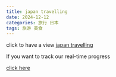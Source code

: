 ```yaml
---
title: japan travelling
date: 2024-12-12
categories: 旅行 日本
tags: 旅游 美食
---
```

 click to have a view
[japan travelling](assets/日本旅游.pdf)


 If you want to track our real-time progress

[click here](https://docs.qq.com/doc/DSlVHQ0ZaRWNQbHpl)

